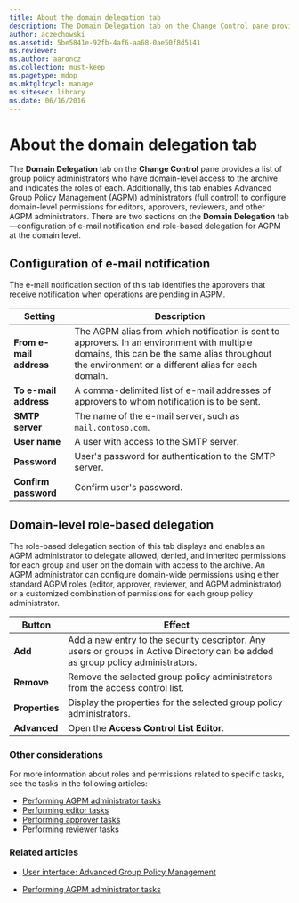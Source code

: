 ```yaml
---
title: About the domain delegation tab
description: The Domain Delegation tab on the Change Control pane provides a list of group policy administrators who have domain-level access to the archive and indicates the roles of each.
author: aczechowski
ms.assetid: 5be5841e-92fb-4af6-aa68-0ae50f8d5141
ms.reviewer:
ms.author: aaroncz
ms.collection: must-keep
ms.pagetype: mdop
ms.mktglfcycl: manage
ms.sitesec: library
ms.date: 06/16/2016
---
```



# About the domain delegation tab

The **Domain Delegation** tab on the **Change Control** pane provides a list of group policy administrators who have domain-level access to the archive and indicates the roles of each. Additionally, this tab enables Advanced Group Policy Management (AGPM) administrators (full control) to configure domain-level permissions for editors, approvers, reviewers, and other AGPM administrators. There are two sections on the **Domain Delegation** tab—configuration of e-mail notification and role-based delegation for AGPM at the domain level.

## Configuration of e-mail notification

The e-mail notification section of this tab identifies the approvers that receive notification when operations are pending in AGPM.

| Setting | Description |
|--|--|
| **From e-mail address** | The AGPM alias from which notification is sent to approvers. In an environment with multiple domains, this can be the same alias throughout the environment or a different alias for each domain. |
| **To e-mail address** | A comma-delimited list of e-mail addresses of approvers to whom notification is to be sent. |
| **SMTP server** | The name of the e-mail server, such as `mail.contoso.com`. |
| **User name** | A user with access to the SMTP server. |
| **Password** | User's password for authentication to the SMTP server. |
| **Confirm password** | Confirm user's password. |

## Domain-level role-based delegation

The role-based delegation section of this tab displays and enables an AGPM administrator to delegate allowed, denied, and inherited permissions for each group and user on the domain with access to the archive. An AGPM administrator can configure domain-wide permissions using either standard AGPM roles (editor, approver, reviewer, and AGPM administrator) or a customized combination of permissions for each group policy administrator.

| Button | Effect |
|--|--|
| **Add** | Add a new entry to the security descriptor. Any users or groups in Active Directory can be added as group policy administrators. |
| **Remove** | Remove the selected group policy administrators from the access control list. |
| **Properties** | Display the properties for the selected group policy administrators. |
| **Advanced** | Open the **Access Control List Editor**. |

### Other considerations

For more information about roles and permissions related to specific tasks, see the tasks in the following articles:

- [Performing AGPM administrator tasks](performing-agpm-administrator-tasks-agpm40.md)
- [Performing editor tasks](performing-editor-tasks-agpm40.md)
- [Performing approver tasks](performing-approver-tasks-agpm40.md)
- [Performing reviewer tasks](performing-reviewer-tasks-agpm40.md)

### Related articles

- [User interface: Advanced Group Policy Management](user-interface-advanced-group-policy-management-agpm40.md)

- [Performing AGPM administrator tasks](performing-agpm-administrator-tasks-agpm40.md)
